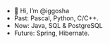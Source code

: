 - 👋 Hi, I’m @iggosha
- Past: Pascal, Python, C/C++.
- Now: Java, SQL & PostgreSQL
- Future: Spring, Hibernate.
